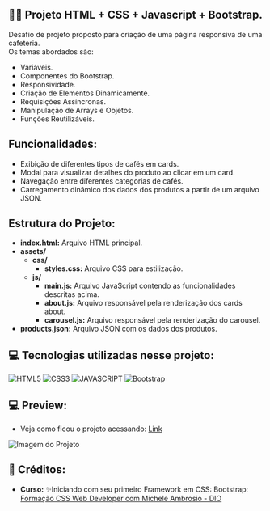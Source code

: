 ## 🏋️‍♂️ Projeto HTML + CSS + Javascript + Bootstrap.

Desafio de projeto proposto para criação de uma página responsiva de uma cafeteria.  <br>
Os temas abordados são:<br>
- Variáveis.
- Componentes do Bootstrap.
- Responsividade.
- Criação de Elementos Dinamicamente. 
- Requisições Assíncronas.
- Manipulação de Arrays e Objetos.
- Funções Reutilizáveis.<br>

## Funcionalidades:

- Exibição de diferentes tipos de cafés em cards.
- Modal para visualizar detalhes do produto ao clicar em um card.
- Navegação entre diferentes categorias de cafés.
- Carregamento dinâmico dos dados dos produtos a partir de um arquivo JSON.

## Estrutura do Projeto:

- **index.html:** Arquivo HTML principal.
- **assets/**
  - **css/**
    - **styles.css:** Arquivo CSS para estilização.
  - **js/**
    - **main.js:** Arquivo JavaScript contendo as funcionalidades descritas acima.
    - **about.js:** Arquivo responsável pela renderização dos cards about.
    - **carousel.js:** Arquivo responsável pela renderização do carousel.
- **products.json:** Arquivo JSON com os dados dos produtos.

## 💻 Tecnologias utilizadas nesse projeto:

<div style="display: inline_block">
  <img alt="HTML5" src="https://img.shields.io/badge/HTML5-E34F26?style=for-the-badge&logo=html5&logoColor=white">
  <img alt="CSS3" src="https://img.shields.io/badge/CSS3-1572B6?style=for-the-badge&logo=css3&logoColor=white">
  <img alt="JAVASCRIPT" src="https://img.shields.io/badge/JavaScript-323330?style=for-the-badge&logo=javascript&logoColor=F7DF1E">
  <img alt="Bootstrap" src="https://img.shields.io/badge/Bootstrap-563D7C?style=for-the-badge&logo=bootstrap&logoColor=white">
</div>

## 💻 Preview:
- Veja como ficou o projeto acessando: [Link](https://javascript-bootstrap-css-cafeteria.vercel.app/)
  
![Imagem do Projeto](assets/img/Telacoffe.png)


## 📌 Créditos:
- **Curso:** ✨Iniciando com seu primeiro Framework em CSS: Bootstrap:
  [Formação CSS Web Developer com Michele Ambrosio - DIO](https://web.dio.me/course/iniciando-com-seu-primeiro-framework-em-css-bootstrap/learning/ecca1919-436e-4067-978a-6eb89920fc83?back=/track/formacao-css-web-developer&tab=undefined&moduleId=undefined)

